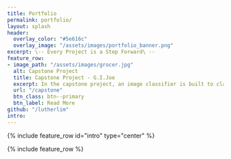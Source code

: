 ```yaml
---
title: Portfolio
permalink: portfolio/
layout: splash
header:
  overlay_color: "#5e616c"
  overlay_image: "/assets/images/portfolio_banner.png"
excerpt: \-- Every Project is a Step Forward\ --
feature_row:
- image_path: "/assets/images/grocer.jpg"
  alt: Capstone Project
  title: Capstone Project - G.I.Joe
  excerpt: In the capstone project, an image classifier is built to classify grocery images. The outputs of the classifier can be integrated in customer service kiosks, warehouse systems and even online grocery platforms.<br>
  url: "/capstone"
  btn_class: btn--primary
  btn_label: Read More
github: "/lutherlim"
intro: 
---
```


{% include feature_row id="intro" type="center" %}

{% include feature_row %}
